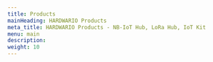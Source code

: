 ```yaml
---
title: Products
mainHeading: HARDWARIO Products
meta_title: HARDWARIO Products - NB-IoT Hub, LoRa Hub, IoT Kit
menu: main
description:
weight: 10
---
```

